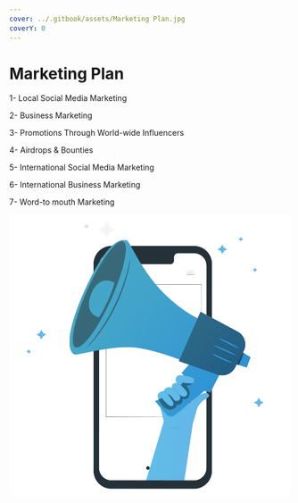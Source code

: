 ```yaml
---
cover: ../.gitbook/assets/Marketing Plan.jpg
coverY: 0
---
```


# Marketing Plan

1- Local Social Media Marketing

2- Business Marketing

3- Promotions Through World-wide Influencers

4- Airdrops & Bounties

5- International Social Media Marketing

6- International Business Marketing

7- Word-to mouth Marketing



![](../.gitbook/assets/marketing.png)
